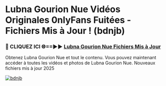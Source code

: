 # Lubna Gourion Nue Vidéos Originales 0nlyFans Fuitées - Fichiers Mis à Jour ! (bdnjb)

<h3>🔴 CLIQUEZ ICI 🌐==►► <a href="https://tinyurl.com/2pmr4ezf" rel="nofollow">Lubna Gourion Nue Fichiers Mis à Jour</a></h3>

Obtenez Lubna Gourion Nue et tout le contenu. Vous pouvez maintenant accéder à toutes les vidéos et photos de Lubna Gourion Nue. Nouveaux fichiers mis à jour 2025

[![bdnjb](https://i.imgur.com/6SNvagu.gif)](https://tinyurl.com/2pmr4ezf)
